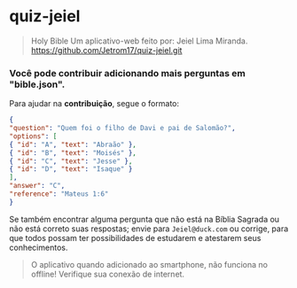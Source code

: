 # quiz-jeiel
> Holy Bible
>Um aplicativo-web feito por: Jeiel Lima Miranda.
https://github.com/Jetrom17/quiz-jeiel.git

### Você pode contribuir adicionando mais perguntas em "bible.json".

Para ajudar na **contribuição**, segue o formato:
```json
{
"question": "Quem foi o filho de Davi e pai de Salomão?",
"options": [
{ "id": "A", "text": "Abraão" },
{ "id": "B", "text": "Moisés" },
{ "id": "C", "text": "Jesse" },
{ "id": "D", "text": "Isaque" }
],
"answer": "C",
"reference": "Mateus 1:6"
}
```
Se também encontrar alguma pergunta que não está na Bíblia Sagrada ou não está correto suas respostas; envie para `Jeiel@duck.com` ou corrige, para que todos possam ter possibilidades de estudarem e atestarem seus conhecimentos.

> O aplicativo quando adicionado ao smartphone, não funciona no offline! Verifique sua conexão de internet.